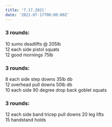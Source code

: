 ```yaml
---
title: '7.17.2021'
date: '2021-07-17T00:00:00Z'
---
```


### 3 rounds:  
10 sumo deadlifts @ 205lb    
12 each side pistol squats    
12 good mornings 75lb                                         
  
### 3 rounds:  
8 each side step downs 35lb db                     
12 overhead pull downs 50lb db     
10 each side 90 degree drop back goblet squats      

### 3 rounds:  
12 each side band tricep pull downs
20 leg lifts      
15 handstand holds    